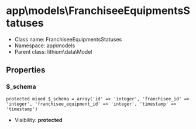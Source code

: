 app\models\FranchiseeEquipmentsStatuses
===============






* Class name: FranchiseeEquipmentsStatuses
* Namespace: app\models
* Parent class: lithium\data\Model





Properties
----------


### $_schema

    protected mixed $_schema = array('id' => 'integer', 'franchisee_id' => 'integer', 'franchisee_equipment_id' => 'integer', 'timestamp' => 'timestamp')





* Visibility: **protected**



